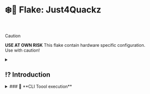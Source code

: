 # ❄️🦆 **Flake: Just4Quackz** <br>

<div align="right">
<sub>

 
</sub></div><br>


> [!CAUTION]
> __USE AT OWN RISK__ This flake contain hardware specific configuration. <br>
> Use with caution! <br>

<details>
<summary>

## ⁉️ Introduction
    
</summary><br>

This repo contains NixOS configuration flake for my personal machines on home network. <br>
This flake holds everything neeeded to build, run, maintain - <br>
and restore and recover my devices. <br> 
🧑‍🦯 🧑‍🦯 🧑‍🦯  <br>

<p align="center"> <img src="./home/hosts/desktop/screenshot-lock.png" width="40%" style="display: inline-block; margin-right: 2%;"></p> <br>
<img src="./home/hosts/desktop/screenshot1.png" width="48%" style="display: inline-block; margin-right: 2%;">
<img src="./home/hosts/desktop/screenshot2.png" width="48%" style="display: inline-block;">

<br><br>

### **❄️ This flake main focus will be on:** 

- **Custom Accessibility** 
- **Good Reproducibility**
- **Easy Usage**

<br>

<details><summary>

### 🔧 **Components**

<br>
</summary>

| Component        | Version/Name                   |
| ---------------- | ------------------------------ |
| Distro           | NixOS                          |
| Shell            | Bash                           |
| Display Server   | Wayland                        |
| Bar              | OpenBar                        |
| Notification     | libnotify                      |
| Editor           | vim / Getty                    |
| Terminal         | Ghostty                        |
| Prompt           | Starship
| Fetch Utility    | Neofetch                       |
| Theme            | Custom                         |
| File Browser     | Thunar                         |
| Internet Browser | Custom Firefox                 |
| Intent Recognition | Hassil                       |
| Speech To Text   | Faster Whisper                 |
| Wakeword         | Open Wake Word                 |
| Clipboard        | nix-shell -p (optional)        |
| Display Manager  | Gnome                          |
| Containerization | Docker                         |
| Virtualisation   | qemu + virt-manager + libvirtd |
| VPN              | WireGuard
<br>

</details>
<br>

------------

<br>
</details>



<details>
<summary>
### 🔧 **CLI Toool execution**

<!-- YO_DOCS_START -->

<!-- YO_DOCS_END -->
<br>
</summary>


</details>
